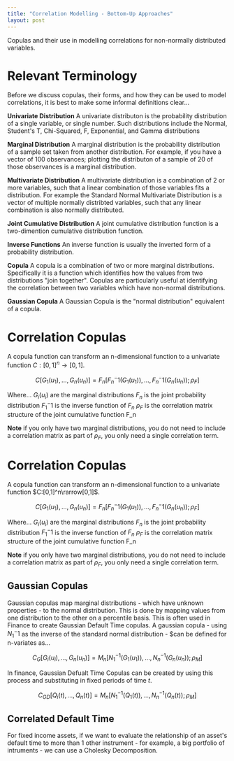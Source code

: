 ```yaml
---
title: "Correlation Modelling - Bottom-Up Approaches"
layout: post
---
```

Copulas and their use in modelling correlations for non-normally distributed variables. 

# Relevant Terminology
Before we discuss copulas, their forms, and how they can be used to model correlations, it is best to make some informal definitions clear...

**Univariate Distribution**
A univariate distributon is the probability distribution of a single variable, or single number. Such distributions include the Normal, Student's T, Chi-Squared, F, Exponential, and Gamma distributions

**Marginal Distribution**
A marginal distribution is the probability distribution of a sample set taken from another distribution. For example, if you have a vector of 100 observances; plotting the distributon of a sample of 20 of those observances is a marginal distribution. 

**Multivariate Distribution**
A multivariate distribution is a combination of 2 or more variables, such that a linear combination of those variables fits a distribution. For example the Standard Normal Multivariate Distribution is a vector of multiple normally distribted variables, such that any linear combination is also normally distributed.

**Joint Cumulative Distribution**
A joint cumulative distribution function is a two-dimention cumulative distribution function. 

**Inverse Functions**
An inverse function is usually the inverted form of a probability distribution. 

**Copula**
A copula is a combination of two or more marginal distributions. Specifically it is a function which identifies how the values from two distributions "join together". Copulas are particularly useful at identifying the correlation between two variables which have non-normal distributions. 

**Gaussian Copula**
A Gaussian Copula is the "normal distribution" equivalent of a copula.

# Correlation Copulas
A copula function can transform an n-dimensional function to a univariate function $C:[0,1]^n\rightarrow[0,1]$. 

$$C[G_1(u_1),...,G_n(u_n)] = F_n[F_n^-1(G_1(u_1)),...,F_n^-1(G_n(u_n));\rho_F]$$

Where...
$G_i(u_i)$ are the marginal distributions
$F_n$ is the joint probability distribution
$F_1^-1$ is the inverse function of $F_n$
$\rho_F$ is the correlation matrix structure of the joint cumulative function F_n

**Note** if you only have two marginal distributions, you do not need to include a correlation matrix as part of $\rho_F$, you only need a single correlation term. 

# Correlation Copulas
A copula function can transform an n-dimensional function to a univariate function $C:[0,1]^n\rarrow[0,1]$. 

$$C[G_1(u_1),...,G_n(u_n)] = F_n[F_n^-1(G_1(u_1)),...,F_n^-1(G_n(u_n));\rho_F]$$

Where...
$G_i(u_i)$ are the marginal distributions
$F_n$ is the joint probability distribution
$F_1^-1$ is the inverse function of $F_n$
$\rho_F$ is the correlation matrix structure of the joint cumulative function F_n

**Note** if you only have two marginal distributions, you do not need to include a correlation matrix as part of $\rho_F$, you only need a single correlation term. 

## Gaussian Copulas
Gaussian copulas map marginal distributions - which have unknown properties - to the normal distribution. This is done by mapping values from one distribution to the other on a percentile basis. This is often used in Finance to create Gaussian Default Time copulas. A gaussian copula - using $N_1^-1$ as the inverse of the standard normal distribution - $can be defined for n-variates as...

$$C_G[G_i(u_i),...,G_n(u_n)] = M_n[N_1^{-1}(G_1(u_1)),...,N_n^{-1}(G_n(u_n));\rho_M]$$

In finance, Gaussian Defualt Time Copulas can be created by using this process and substituting in fixed periods of time $t$. 

$$C_{GD}[Q_i(t),...,Q_n(t)] = M_n[N_1^{-1}(Q_1(t)),...,N_n^{-1}(Q_n(t));\rho_M]$$

## Correlated Default Time
For fixed income assets, if we want to evaluate the relationship of an asset's default time to more than 1 other instrument - for example, a big portfolio of intruments - we can use a Cholesky Decomposition.
